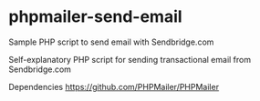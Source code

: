 # phpmailer-send-email
Sample PHP script to send email with Sendbridge.com

Self-explanatory PHP script for sending transactional email from Sendbridge.com

Dependencies
https://github.com/PHPMailer/PHPMailer
